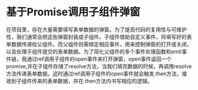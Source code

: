 # 基于Promise调用子组件弹窗

在项目里，存在大量需要填写表单数据的弹窗。为了提高代码的复用性与可维护性，我们通常会把这些弹窗封装成子组件。子组件借助自定义事件，将填写好的表单数据传递给父组件。而父组件则需绑定相应事件，用来控制弹窗的打开或关闭，以及处理子组件提交的表单数据。为了简化父组件的多个事件处理函数和emit事件链，我通过ref调用子组件的open事件来打开弹窗，open事件返回一个promise,并在子组件存储了resolve方法，当我们填完数据的时候，再调用resolve方法传递表单数据。这时通过ref调用子组件的open事件就会触发.then方法，接收到子组件传来的表单数据，并在.then方法内书写相应的逻辑。
